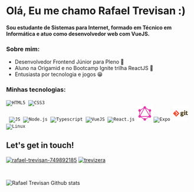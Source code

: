 # Olá, Eu me chamo Rafael Trevisan :)

<h4> Sou estudante de Sistemas para Internet, formado em Técnico em Informática e atuo como desenvolvedor web com VueJS. </h4>

### Sobre mim: 
* Desenvolvedor Frontend Júnior para Pleno 🚀
* Aluno na Origamid e no Bootcamp Ignite trilha ReactJS 📝
* Entusiasta por tecnologia e jogos 😁
 
### Minhas tecnologias:
<p align="left">
  
  <code><img src="https://bognarjunior.files.wordpress.com/2014/12/1417589451_html-256.png?w=256" alt="HTML5" width="40" height="40"/></code>&nbsp; 
  <code><img src="https://blog.vilourenco.com.br/wp-content/uploads/2014/10/500x429xcss3-markup.jpg.pagespeed.ic_.x1NtL4YC8_.jpg" alt="CSS3" width="40" height="40"/>     </code>&nbsp;
  <code><img src="https://user-images.githubusercontent.com/51785898/91357834-3eb8df00-e7c8-11ea-9936-0ce666ac2a11.png" alt="JS" width="40" height="40"/></code>&nbsp;
  <code><img src="https://user-images.githubusercontent.com/51785898/91357850-44162980-e7c8-11ea-966c-a7ebaba08ba3.png" alt="Node.js" width="40" height="40"/></code>&nbsp;
  <code><img src="https://user-images.githubusercontent.com/51785898/91358426-3319e800-e7c9-11ea-9df0-b5a207cecfce.png" alt="Typescript" width="40" height="40"/></code>&nbsp;
  <code><img src="https://upload.wikimedia.org/wikipedia/commons/thumb/9/95/Vue.js_Logo_2.svg/1200px-Vue.js_Logo_2.svg.png" alt="VueJS" width="40" height="40" /></code>&nbsp;
  <code><img src="https://user-images.githubusercontent.com/51785898/91357843-411b3900-e7c8-11ea-8161-3e8191a6cde2.png" alt="React.js" width="60" height="40" /></code>&nbsp;
  <code><img height="40" src="https://raw.githubusercontent.com/github/explore/5c058a388828bb5fde0bcafd4bc867b5bb3f26f3/topics/graphql/graphql.png"></code>
  <code><img src="https://play-lh.googleusercontent.com/algsmuhitlyCU_Yy3IU7-7KYIhCBwx5UJG4Bln-hygBjjlUVCiGo1y8W5JNqYm9WW3s" alt="Expo" width="60" height="40" /></code>&nbsp;
  <code><img src="https://raw.githubusercontent.com/github/explore/80688e429a7d4ef2fca1e82350fe8e3517d3494d/topics/git/git.png" alt="Git" width="40" height="40"/></code>&nbsp;
  <code><img src="https://upload.wikimedia.org/wikipedia/commons/3/35/Tux.svg" alt="Linux" width="40" height="40"/></code>&nbsp;
</p>

## Let's get in touch!
<p align="left">
<a href="https://linkedin.com/in/rafaelst2000" target="blank"><img align="center" src="https://cdn.jsdelivr.net/npm/simple-icons@3.0.1/icons/linkedin.svg" alt="rafael-trevisan-749892185" height="50" width="50" /></a>
<a href="https://instagram.com/trevizera" target="blank"><img align="center" src="https://cdn.jsdelivr.net/npm/simple-icons@3.0.1/icons/instagram.svg" alt="trevizera" height="50" width="50" /></a>
</p>
<br>

![Rafael Trevisan Github stats](https://github-readme-stats.vercel.app/api?username=rafaelst2000&show_icons=true&theme=dracula)

